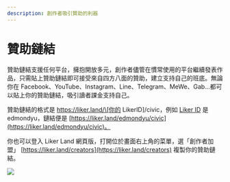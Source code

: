```yaml
---
description: 創作者吸引贊助的利器
---
```


# 贊助鏈結

贊助鏈結支援任何平台，擁抱開放多元，創作者儘管在慣常使用的平台繼續發表作品，只需貼上贊助鏈結即可接受來自四方八面的贊助，建立支持自己的班底。無論你在 Facebook、YouTube、Instagram、Line、Telegram、MeWe、Gab…都可以貼上你的贊助鏈結，吸引讀者課金支持自己。

贊助鏈結的格式是 https://liker.land/\[你的 LikerID\]/civic，例如 [Liker ID](https://docs.like.co/v/zh/user-guide/liker-id) 是 edmondyu，鏈結便是 [https://liker.land/edmondyu/civic](https://liker.land/edmondyu/civic)。

你也可以登入 Liker Land 網頁版，打開位於畫面右上角的菜單，選「創作者加盟」 [https://liker.land/creators](https://liker.land/creators) 複製你的贊助鏈結。

![](../../.gitbook/assets/sponsor-link-01.png)

